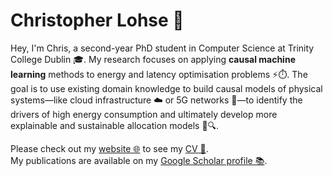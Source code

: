 # Christopher Lohse 👋

Hey, I'm Chris, a second-year PhD student in Computer Science at Trinity College Dublin 🎓. My research focuses on applying **causal machine learning** methods to energy and latency optimisation problems ⚡⏱️. The goal is to use existing domain knowledge to build causal models of physical systems—like cloud infrastructure ☁️ or 5G networks 📶—to identify the drivers of high energy consumption and ultimately develop more explainable and sustainable allocation models 🌱🔍.

Please check out my [website 🌐](https://www.christopherlohse.de/) to see my [CV 📄](https://www.christopherlohse.de/assets/CV_Christopher_Lohse.pdf).  
My publications are available on my [Google Scholar profile 📚](https://scholar.google.com/citations?user=50KmXIYAAAAJ&hl=en).
